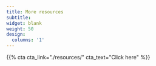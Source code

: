 ```yaml
---
title: More resources
subtitle:
widget: blank
weight: 50
design:
  columns: '1'
---
```


{{% cta cta_link="./resources/" cta_text="Click here" %}}
